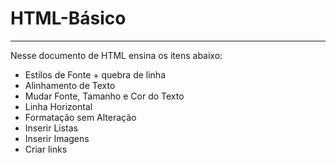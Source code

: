 # HTML-Básico
- - -
Nesse documento de HTML ensina os itens abaixo:

- Estilos de Fonte + quebra de linha
- Alinhamento de Texto
- Mudar Fonte, Tamanho e Cor do Texto
- Linha Horizontal
- Formatação sem Alteração
- Inserir Listas
- Inserir Imagens
- Criar links